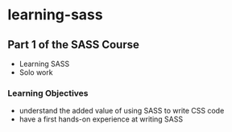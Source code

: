 # learning-sass

## Part 1 of the  SASS Course

* Learning SASS
* Solo work

### Learning Objectives

* understand the added value of using SASS to write CSS code
* have a first hands-on experience at writing SASS
